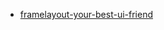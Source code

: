 - [framelayout-your-best-ui-friend](http://blog.neteril.org/blog/2013/10/10/framelayout-your-best-ui-friend/)
